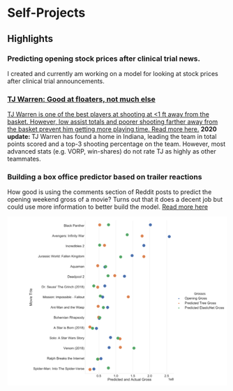 # Self-Projects

<h2> 
Highlights
  </h2>
  
<h3>
  Predicting opening stock prices after clinical trial news. 
  </h3>
  
<p>
  I created and currently am working on a model for looking at stock prices after clinical trial announcements. <a href="https://github.com/jhj2/Self-Projects/blob/master/BiotechModel/BiotechModelWriteup.md" title="Read more here." Read more here.</a>
  </p>

<h3>
  TJ Warren: Good at floaters, not much else
  </h3>

<p>
 
  TJ Warren is one of the best players at shooting at <1 ft away from the basket. However, low assist totals and poorer shooting farther away from the basket prevent him getting more playing time.  <a href="https://github.com/jhj2/Self-Projects/blob/master/BasketballAnalysis/TJWarren.md" title="Read more here">Read more here.</a> <b> 2020 update: </b> TJ Warren has found a home in Indiana, leading the team in total points scored and a top-3 shooting percentage on the team. However, most advanced stats (e.g. VORP, win-shares) do not rate TJ as highly as other teammates.
                                     
  </p>

<h3>
  Building a box office predictor based on trailer reactions
  </h3>
  
<p>
  How good is using the comments section of Reddit posts to predict the opening weekend gross of a movie? Turns out that it does a decent job but could use more information to better build the model. <a href="https://github.com/jhj2/Self-Projects/blob/master/BoxOfficePredictor/BoxOfficePredictor.md" title="Read more here">Read more here</a>
  </p>
  
![Short List](https://github.com/jhj2/Self-Projects/blob/master/BoxOfficePredictor/Images/BoxOfficeModelComparisonShort.png)
